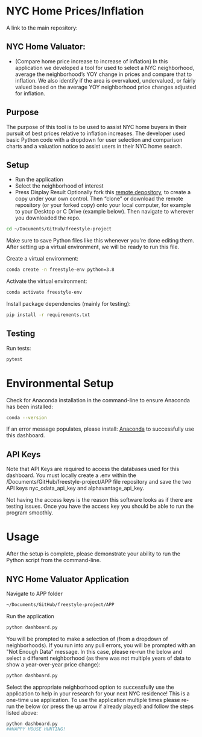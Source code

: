 # NYC Home Prices/Inflation 
A link to the main repository: 
## NYC Home Valuator:
+ (Compare home price increase to increase of inflation)
In this application we developed a tool for used to select a NYC neighborhood, average the neighborhood’s YOY change in prices and compare that to inflation. 
We also identify if the area is overvalued, undervalued, or fairly valued based on the average YOY neighborhood price changes adjusted for inflation. 
## Purpose
The purpose of this tool is to be used to assist NYC home buyers in their pursuit of best prices relative to inflation increases. The developer used basic Python code with a dropdown for user selection and comparison charts and a valuation notice to assist users in their NYC home search. 
## Setup 
+ Run the application
+ Select the neighborhood of interest 
+ Press Display Result 
Optionally fork this [remote depository]( https://github.com/drc9472/freestyle-project), to create a copy under your own control. Then “clone” or download the remote repository (or your forked copy) onto your local computer, for example to your Desktop or C Drive (example below). Then navigate to wherever you downloaded the repo. 
```sh
cd ~/Documents/GitHub/freestyle-project
```
Make sure to save Python files like this whenever you're done editing them. After setting up a virtual environment, we will be ready to run this file. 

Create a virtual environment:
```sh
conda create -n freestyle-env python=3.8
```
Activate the virtual environment:
```sh
conda activate freestyle-env
```
Install package dependencies (mainly for testing):
```sh
pip install -r requirements.txt
```
## Testing
Run tests:
```sh
pytest
```
# Environmental Setup
Check for Anaconda installation in the command-line to ensure Anaconda has been installed:
```sh
conda --version
```
If an error message populates, please install:
[Anaconda](https://www.anaconda.com/products/distribution) to successfully use this dashboard.

## API Keys
Note that API Keys are required to access the databases used for this dashboard. You must locally create a .env within the /Documents/GitHub/freestyle-project/APP file repository and save the two API keys nyc_odata_api_key and alphavantage_api_key.

Not having the access keys is the reason this software looks as if there are testing issues. Once you have the access key you should be able to run the program smoothly. 

# Usage
After the setup is complete, please demonstrate your ability to run the Python script from the command-line.
## NYC Home Valuator Application
Navigate to APP folder
```sh
~/Documents/GitHub/freestyle-project/APP
```
Run the application
```sh
python dashboard.py
```
You will be prompted to make a selection of (from a dropdown of neighborhoods). If you run into any pull errors, you will be prompted with an "Not Enough Data" message. In this case, please re-run the below and select a different neighborhood (as there was not multiple years of data to show a year-over-year price change):
```sh 
python dashboard.py
```
Select the appropriate neighborhood option to successfully use the application to help in your research for your next NYC residence!
This is a one-time use application. To use the application multiple times please re-run the below (or press the up arrow if already played) and follow the steps listed above:
```sh
python dashboard.py
##HAPPY HOUSE HUNTING!

